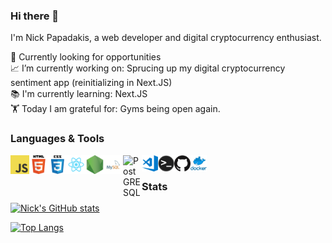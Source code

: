 ### Hi there 👋

I'm Nick Papadakis, a web developer and digital cryptocurrency enthusiast.

:satellite: Currently looking for opportunities <br />
:chart_with_upwards_trend: I’m currently working on: Sprucing up my digital cryptocurrency sentiment app (reinitializing in Next.JS)<br />
:books: I'm currently learning: Next.JS <br />
:weight_lifting: Today I am grateful for: Gyms being open again.

### Languages & Tools
<img align="left" alt="JavaScript" width="30px" src="https://raw.githubusercontent.com/github/explore/80688e429a7d4ef2fca1e82350fe8e3517d3494d/topics/javascript/javascript.png" />
<img align="left" alt="HTML5" width="30px" src="https://raw.githubusercontent.com/github/explore/80688e429a7d4ef2fca1e82350fe8e3517d3494d/topics/html/html.png" />
<img align="left" alt="CSS3" width="30px" src="https://raw.githubusercontent.com/github/explore/80688e429a7d4ef2fca1e82350fe8e3517d3494d/topics/css/css.png" />
<img align="left" alt="React" width="30px" src="https://raw.githubusercontent.com/github/explore/80688e429a7d4ef2fca1e82350fe8e3517d3494d/topics/react/react.png" />
<img align="left" alt="Node.js" width="30px" src="https://raw.githubusercontent.com/github/explore/80688e429a7d4ef2fca1e82350fe8e3517d3494d/topics/nodejs/nodejs.png" />
<img align="left" alt="MySQL" width="30px" src="https://raw.githubusercontent.com/github/explore/80688e429a7d4ef2fca1e82350fe8e3517d3494d/topics/mysql/mysql.png" />
<img align="left" alt="PostGRESQL" width="30px" src="https://camo.githubusercontent.com/1877deecf0e307dbbccdc67d6cfa8cc1b2a046e4834b427d5c9fe71a373121fe/68747470733a2f2f77696b692e706f737467726573716c2e6f72672f696d616765732f612f61342f506f737467726553514c5f6c6f676f2e33636f6c6f72732e737667" />
<img align="left" alt="Visual Studio Code" width="26px" src="https://raw.githubusercontent.com/github/explore/80688e429a7d4ef2fca1e82350fe8e3517d3494d/topics/visual-studio-code/visual-studio-code.png" />
<img align="left" alt="Terminal" width="26px" src="https://raw.githubusercontent.com/github/explore/80688e429a7d4ef2fca1e82350fe8e3517d3494d/topics/terminal/terminal.png" />
<img align="left" alt="GitHub" width="26px" src="https://raw.githubusercontent.com/github/explore/78df643247d429f6cc873026c0622819ad797942/topics/github/github.png" />
<img align="left" alt="Docker" width="26px" src="https://raw.githubusercontent.com/github/explore/80688e429a7d4ef2fca1e82350fe8e3517d3494d/topics/docker/docker.png" /><br>
 
### Stats

[![Nick's GitHub stats](https://github-readme-stats.vercel.app/api?username=spacerumsfeld-code&layout=compact&theme=react&count_private=true)](https://github.com/anuraghazra/github-readme-stats)

[![Top Langs](https://github-readme-stats.vercel.app/api/top-langs/?username=spacerumsfeld-code&layout=compact&theme=react)](https://github.com/anuraghazra/github-readme-stats)



